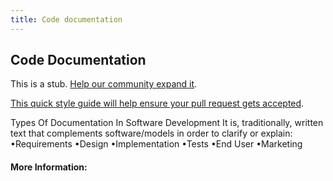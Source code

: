 ```yaml
---
title: Code documentation
---
```

## Code Documentation

This is a stub. <a href='https://github.com/freecodecamp/guides/tree/master/src/pages/documentation/index.md' target='_blank' rel='nofollow'>Help our community expand it</a>.

<a href='https://github.com/freecodecamp/guides/blob/master/README.md' target='_blank' rel='nofollow'>This quick style guide will help ensure your pull request gets accepted</a>.

<!-- The article goes here, in GitHub-flavored Markdown. Feel free to add YouTube videos, images, and CodePen/JSBin embeds  -->
Types Of Documentation In Software Development
It is, traditionally, written text that complements software/models in
order to clarify or explain:
•Requirements
•Design
•Implementation
•Tests
•End User
•Marketing
#### More Information:
<!-- Please add any articles you think might be helpful to read before writing the article -->

